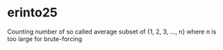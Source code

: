 # erinto25
Counting number of  so called average subset of {1, 2, 3, ..., n} where n is too large for brute-forcing
